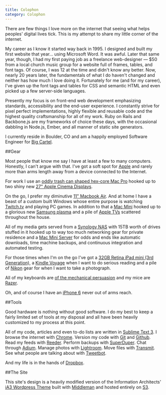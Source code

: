 ```yaml
---
title: Colophon
category: Colophon
---
```


There are few things I love more on the internet that seeing what helps peoples' digital lives tick.  This is my attempt to share my little corner of the internet.

My career as I know it started way back in 1995. I designed and built my first website that year&hellip; using Microsoft Word. It was awful. Later that same year, though, I had my first paying job as a freelance web-designer &mdash; $50 from a local church music group for a website full of frames, tables, and font tags. Of course, I was 12 at the time and didn't know any better. Now, nearly 20 years later, the fundamentals of what I do haven't changed and neither has how much I love doing it. Fortunately for me (and for my career), I've given up the font tags and tables for CSS and semantic HTML and even picked up a few server-side languages.

Presently my focus is on front-end web development emphasizing standards, accessibility and the end-user experience. I constantly strive for pixel perfect implementations, highly flexible and reusable code and the highest quality craftsmanship for all of my work. Ruby on Rails and Backbone.js are my frameworks of choice these days, with the occasional dabbling in Node.js, Ember, and all manner of static site generators.

I currently reside in Boulder, CO and am a happily employed Software Engineer for [Big Cartel](http://www.bigcartel.com).

##Gear

Most people that know me say I have at least a few to many computers.  Honestly, I can't argue with that. I've got a soft spot for [Apple](http://www.apple.com) and rarely more than arms length away from a device connected to the Internet.

For work I use an [oddly trash can shaped hex-core Mac Pro](http://www.apple.com/mac-pro/) hooked up to two shiny new [27" Apple Cinema Displays](http://www.apple.com/displays/).

On the go, I prefer my diminutive [11" Macbook Air](http://www.apple.com/macbookair). And at home I have a beast of a custom built Windows whose entire purpose is watching [Twitch.tv](http://twitch.tv) and playing PC games. In addition to that a [Mac Mini](http://www.apple.com/macmini/) hooked up to a glorious new [Samsung plasma](http://mrkp.me/5h) and a pile of [Apple TVs](http://www.apple.com/appletv/) scattered throughout the house.

All of my media gets served from a [Synology NAS](http://www.synology.com/en-us/products/overview/DS1513+) with 15TB worth of drives stuffed in it hooked up to way too much networking gear for private residence and a [Mac Mini Server](http://www.apple.com/macmini/server/) for odds and ends like automatic downloads, time machine backups, and continuous integration and automated testing.

For those times when I'm on the go I've got a [32GB Retina iPad mini (3rd Generation)](http://www.apple.com/ipad/), a [Kindle Voyage](http://www.amazon.com/dp/B00IOY8XWQ/ref=ods_fs_kv) when I want to do serious reading and a pile of [Nikon](http://www.nikonusa.com/) gear for when I want to take a photograph.

All of my keyboards are [of the mechanical persuasion](http://elitekeyboards.com/) and my mice are [Razer](http://mrkp.me/2m).

Oh, and of course I have an [iPhone 6](http://www.apple.com/iphone/) never out of arms reach.

##Tools

Good hardware is nothing without good software.  I do my best to keep a fairly limited set of tools at my disposal and all have been heavily customized to my process at this point.

All of my code, articles and even to-do lists are written in [Sublime Text 3](http://www.sublimetext.com/). I browse the internet with [Chrome](http://www.google.com/chrome/). Version my code with [Git](http://git-scm.com/) and [Github](http://www.github.com). Read my feeds with [Reeder](http://reederapp.com). Perform backups with [SuperDuper](http://www.shirt-pocket.com/SuperDuper/SuperDuperDescription.html). Chat through [Adium](http://www.adiumx.com). Manage photos with [Lightroom](http://www.adobe.com/products/photoshop-lightroom.html). Move files with [Transmit](http://www.panic.com/transmit). See what people are talking about with [Tweetbot](http://tapbots.com/tweetbot/).

And my life is in the hands of [Dropbox](http://www.dropbox.com).

##The Site

This site's design is a heavily modified version of the Information Architects' [iA3 Wordpress Theme](http://www.informationarchitects.jp/en/ia3/) built with [Middleman](http://middlemanapp.com/) and hosted entirely on [S3](http://aws.amazon.com/s3/).

